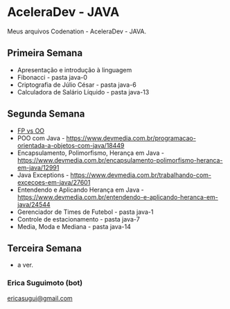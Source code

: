 # AceleraDev - JAVA

Meus arquivos Codenation - AceleraDev - JAVA.

## Primeira Semana
- Apresentação e introdução à linguagem
- Fibonacci - pasta java-0
- Criptografia de Júlio César - pasta java-6
- Calculadora de Salário Líquido - pasta java-13

## Segunda Semana
- [FP vs OO](https://blog.cleancoder.com/uncle-bob/2018/04/13/FPvsOO.html)
- POO com Java - https://www.devmedia.com.br/programacao-orientada-a-objetos-com-java/18449
- Encapsulamento, Polimorfismo, Herança em Java - https://www.devmedia.com.br/encapsulamento-polimorfismo-heranca-em-java/12991
- Java Exceptions - https://www.devmedia.com.br/trabalhando-com-excecoes-em-java/27601
- Entendendo e Aplicando Herança em Java - https://www.devmedia.com.br/entendendo-e-aplicando-heranca-em-java/24544
- Gerenciador de Times de Futebol - pasta java-1
- Controle de estacionamento - pasta java-7
- Media, Moda e Mediana - pasta java-14

## Terceira Semana
- a ver.

### Erica Suguimoto (bot)
ericasugui@gmail.com
